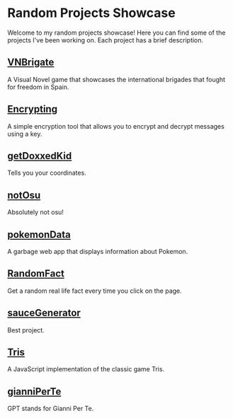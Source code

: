 
# Random Projects Showcase

Welcome to my random projects showcase! Here you can find some of the projects I've been working on. Each project has a brief description.

## [VNBrigate](https://ljs360d.github.io/VNBrigate)

A Visual Novel game that showcases the international brigades that fought for freedom in Spain.
## [Encrypting](https://ljs360d.github.io/Encrypting)

A simple encryption tool that allows you to encrypt and decrypt messages using a key.

## [getDoxxedKid](https://ljs360d.github.io/getDoxxedKid)

Tells you your coordinates.

## [notOsu](https://ljs360d.github.io/notOsu)

Absolutely not osu!

## [pokemonData](https://ljs360d.github.io/pokemonData)

A garbage web app that displays information about Pokemon.

## [RandomFact](https://ljs360d.github.io/RandomFact)

Get a random real life fact every time you click on the page.

## [sauceGenerator](https://ljs360d.github.io/sauceGenerator)

Best project.

## [Tris](https://ljs360d.github.io/Tris)

A JavaScript implementation of the classic game Tris.

## [gianniPerTe](https://ljs360d.github.io/gianniPerTe)

GPT stands for Gianni Per Te.



